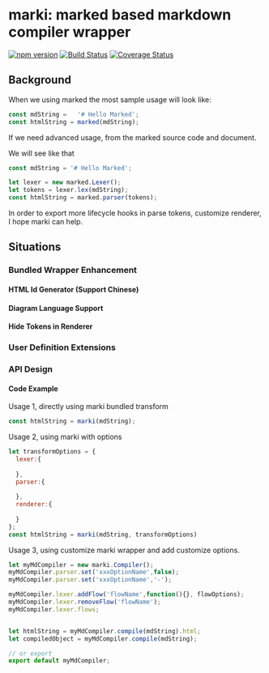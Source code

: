 # marki: marked based markdown compiler wrapper

[![npm version](https://badge.fury.io/js/%40hooli%2Fmarki.svg)](https://badge.fury.io/js/%40hooli%2Fmarki)
[![Build Status](https://travis-ci.org/Aquariuslt/marki.svg)](https://travis-ci.org/Aquariuslt/marki)
[![Coverage Status](https://coveralls.io/repos/github/Aquariuslt/marki/badge.svg?branch=TS)](https://coveralls.io/github/Aquariuslt/marki?branch=TS)




## Background

When we using marked the most sample usage will look like:

```js
const mdString =   '# Hello Marked';
const htmlString = marked(mdString);
```


If we need advanced usage, from the marked source code and document.

We will see like that

```js
const mdString = '# Hello Marked';

let lexer = new marked.Lexer();
let tokens = lexer.lex(mdString);
const htmlString = marked.parser(tokens);
```


In order to export more lifecycle hooks in parse tokens, 
customize renderer, I hope marki can help.


## Situations

### Bundled Wrapper Enhancement

#### HTML Id Generator (Support Chinese)
#### Diagram Language Support
#### Hide Tokens in Renderer


### User Definition Extensions



### API Design



#### Code Example

Usage 1, directly using marki bundled transform
```javascript
const htmlString = marki(mdString);
```

Usage 2, using marki with options
```javascript
let transformOptions = {
  lexer:{
    
  },
  parser:{
    
  },
  renderer:{
  
  }
};
const htmlString = marki(mdString, transformOptions)
```

Usage 3, using customize marki wrapper and add customize options.
```javascript
let myMdCompiler = new marki.Compiler();
myMdCompiler.parser.set('xxxOptionName',false);
myMdCompiler.parser.set('xxxOptionName','-');

myMdCompiler.lexer.addFlow('flowName',function(){}, flowOptions);
myMdCompiler.lexer.removeFlow('flowName');
myMdCompiler.lexer.flows;


let htmlString = myMdCompiler.compile(mdString).html;
let compiledObject = myMdCompiler.compile(mdString);

// or export 
export default myMdCompiler;
```

